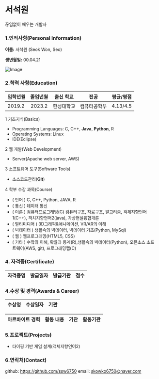 # 서석원

끊임없이 배우는 개발자

### 1.인적사항(Personal Information)  

  **이름:** 서석원 (Seok Won, Seo)

  **생년월일:** 00.04.21

  ![Image]()

### 2.학력 사항(Education)  

| 입학년월 | 졸업년월 | 출신 학교 |전공 | 평균/평점 | 
| :---         |     :---:      |        :---:   |    :---:      | :---:       |  
| 2019.2 | 2023.2 | 한성대학교   |컴퓨터공학부 | 4.13/4.5 |

<!--### 3. 보유기술(Technical Skills)-->

1  기초지식(Basics)
* Programming Languages: C, C++, **Java**, **Python**, R
* Operating Systems: Linux
* IDE(Eclipse)

2 웹 개발(Web Development)
* Server(Apache web server, AWS)

3 소프트웨어 도구(Software Tools)
* 소스코드관리(__Git__)

4 학부 수강 과목(Course)
* ( 언어 ) C, C++, Python, JAVA, R
* ( 통신 ) 데이터 통신 
* ( 이론 ) 컴퓨터프로그래밍(C) 컴퓨터구조, 자료구조, 알고리즘, 객체지향언어1(C++), 객치지향언어2(java), 가상현실융합개론
* ( 멀티미디어 ) 3D그래픽&애니메이션, VR/AR의 이해
* ( 빅데이터 ) 생활속의 빅데이터, 빅데이터 기초(Python, MySql)
* ( 웹 ) 웹프로그래밍(HTML5, CSS)
* ( 기타 ) 수학의 이해, 확률과 통계(R),생활속의 빅데이터(Python), 오픈소스 소프트웨어(AWS, git), 프로그래밍랩(C)

### 4. 자격증(Certificate)

| 자격증명 | 발급일자  | 발급기관| 점수 | 
| :---         |     :---:      |     :---:   |   :---:   |  

### 4.수상 및 경력(Awards & Career)

| 수상명 | 수상일자 | 기관 |
| :---         |     :---      |         :---:    |


| 아르바이트 경력 | 활동 내용 |  기관  |  활동기관  |
| :-----: | :-----: | :-----: | :-----: |

### 5.프로젝트(Projects)
 - 타이핑 기반 게임 설계(객체지향언어2)

### 6.연락처(Contact)
github: https://github.com/ssw6750 
email: skowko6750@naver.com 
